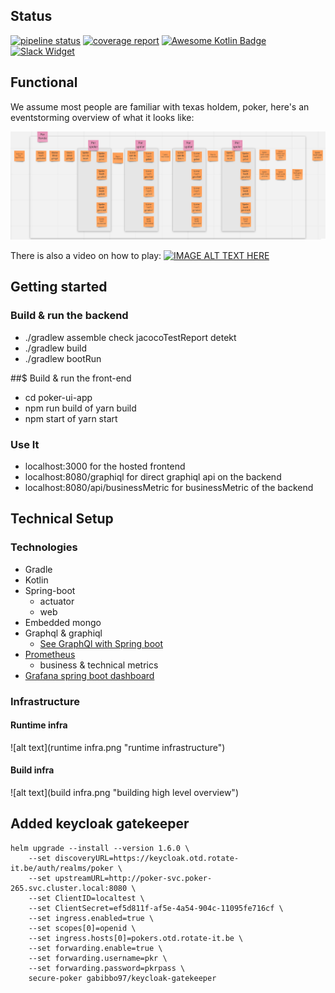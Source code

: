 ## Status
[![pipeline status](https://gitlab.rotate-it.be/tripled/poker/badges/master/pipeline.svg)](https://gitlab.rotate-it.be/tripled/poker/pipelines)
[![coverage report](https://gitlab.rotate-it.be/tripled/poker/badges/master/coverage.svg)](https://gitlab.rotate-it.be/tripled/poker/commits/master)
[![Awesome Kotlin Badge](https://kotlin.link/awesome-kotlin.svg)](https://github.com/KotlinBy/awesome-kotlin)
[![Slack Widget](https://img.shields.io/badge/Slack-Opentripled-blue.svg?style=flat-square)](https://tripled-io.slack.com/messages/opentripled)


## Functional

We assume most people are familiar with texas holdem, poker, here's an eventstorming overview of what it looks like:

![alt text](eventstorming.png "poker eventstorming")

There is also a video on how to play:
[![IMAGE ALT TEXT HERE](https://img.youtube.com/vi/GAoR9ji8D6A/0.jpg)](https://www.youtube.com/watch?v=GAoR9ji8D6A)


## Getting started

### Build & run the backend
* ./gradlew assemble check jacocoTestReport detekt
* ./gradlew build
* ./gradlew bootRun

##$ Build & run the front-end

* cd poker-ui-app
* npm run build of yarn build
* npm start of yarn start


### Use It 
* localhost:3000 for the hosted frontend
* localhost:8080/graphiql for direct graphiql api on the backend
* localhost:8080/api/businessMetric for businessMetric of the backend


## Technical Setup
### Technologies

* Gradle
* Kotlin
* Spring-boot
    * actuator
    * web
* Embedded mongo
* Graphql & graphiql
    * [See GraphQl with Spring boot](https://github.com/graphql-java-kickstart/graphql-spring-boot)
* [Prometheus](https://docs.spring.io/spring-metrics/docs/current/public/prometheus)
    * business & technical metrics
* [Grafana spring boot dashboard](https://grafana.com/dashboards/4701)


### Infrastructure
#### Runtime infra
![alt text](runtime infra.png "runtime infrastructure")

#### Build infra
![alt text](build infra.png "building high level overview")

## Added keycloak gatekeeper
```
helm upgrade --install --version 1.6.0 \
    --set discoveryURL=https://keycloak.otd.rotate-it.be/auth/realms/poker \
    --set upstreamURL=http://poker-svc.poker-265.svc.cluster.local:8080 \
    --set ClientID=localtest \
    --set ClientSecret=ef5d811f-af5e-4a54-904c-11095fe716cf \
    --set ingress.enabled=true \
    --set scopes[0]=openid \
    --set ingress.hosts[0]=pokers.otd.rotate-it.be \
    --set forwarding.enable=true \
    --set forwarding.username=pkr \
    --set forwarding.password=pkrpass \
    secure-poker gabibbo97/keycloak-gatekeeper
```